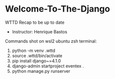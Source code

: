 # Welcome-To-The-Django
WTTD Recap to be up to date
 - Instructor: Henrique Bastos


Commands shot on wsl2 ubuntu zsh terminal:

 1. python -m venv .wttd
 2. source .wttd/bin/activate
 3. pip install django~=4.1.0
 4. django-admin startproject eventex .
 5. python manage.py runserver